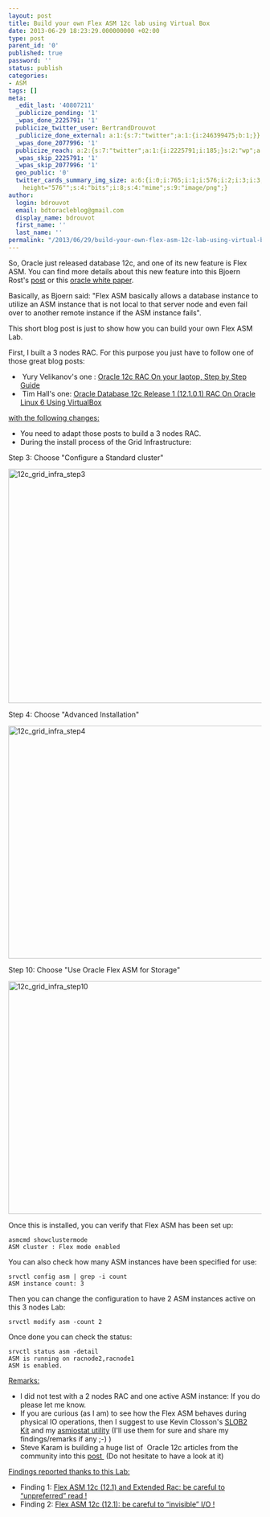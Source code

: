 ```yaml
---
layout: post
title: Build your own Flex ASM 12c lab using Virtual Box
date: 2013-06-29 18:23:29.000000000 +02:00
type: post
parent_id: '0'
published: true
password: ''
status: publish
categories:
- ASM
tags: []
meta:
  _edit_last: '40807211'
  _publicize_pending: '1'
  _wpas_done_2225791: '1'
  publicize_twitter_user: BertrandDrouvot
  _publicize_done_external: a:1:{s:7:"twitter";a:1:{i:246399475;b:1;}}
  _wpas_done_2077996: '1'
  publicize_reach: a:2:{s:7:"twitter";a:1:{i:2225791;i:185;}s:2:"wp";a:1:{i:0;i:33;}}
  _wpas_skip_2225791: '1'
  _wpas_skip_2077996: '1'
  geo_public: '0'
  twitter_cards_summary_img_size: a:6:{i:0;i:765;i:1;i:576;i:2;i:3;i:3;s:24:"width="765"
    height="576"";s:4:"bits";i:8;s:4:"mime";s:9:"image/png";}
author:
  login: bdrouvot
  email: bdtoracleblog@gmail.com
  display_name: bdrouvot
  first_name: ''
  last_name: ''
permalink: "/2013/06/29/build-your-own-flex-asm-12c-lab-using-virtual-box/"
---
```


So, Oracle just released database 12c, and one of its new feature is Flex ASM. You can find more details about this new feature into this Bjoern Rost's [post](http://portrix-systems.de/blog/brost/flex-everything-in-oracle-rac-12c/) or this [oracle white paper](http://www.oracle.com/technetwork/products/cloud-storage/oracle-12c-asm-overview-1965430.pdf).[  
](http://portrix-systems.de/blog/author/brost/ "View all posts by Bjoern Rost")

Basically, as Bjoern said: "Flex ASM basically allows a database instance to utilize an ASM instance that is not local to that server node and even fail over to another remote instance if the ASM instance fails".

This short blog post is just to show how you can build your own Flex ASM Lab.

First, I built a 3 nodes RAC. For this purpose you just have to follow one of those great blog posts:

-    Yury Velikanov's one : [Oracle 12c RAC On your laptop, Step by Step Guide](http://www.pythian.com/blog/oracle-12c-rac-on-your-laptop-step-by-step-guide/)
-    Tim Hall's one: [Oracle Database 12c Release 1 (12.1.0.1) RAC On Oracle Linux 6 Using VirtualBox](http://www.oracle-base.com/articles/12c/oracle-db-12cr1-rac-installation-on-oracle-linux-6-using-virtualbox.php)

<span style="text-decoration:underline;">with the following changes:</span>

-   You need to adapt those posts to build a 3 nodes RAC.
-   During the install process of the Grid Infrastructure:

Step 3: Choose "Configure a Standard cluster"

[<img src="{{ site.baseurl }}/assets/images/12c_grid_infra_step31.png" class="aligncenter size-full wp-image-1143" width="620" height="466" alt="12c_grid_infra_step3" />](http://bdrouvot.files.wordpress.com/2013/06/12c_grid_infra_step31.png)

Step 4: Choose "Advanced Installation"

[<img src="{{ site.baseurl }}/assets/images/12c_grid_infra_step4.png" class="aligncenter size-full wp-image-1140" width="620" height="463" alt="12c_grid_infra_step4" />](http://bdrouvot.files.wordpress.com/2013/06/12c_grid_infra_step4.png)

Step 10: Choose "Use Oracle Flex ASM for Storage"

[<img src="{{ site.baseurl }}/assets/images/12c_grid_infra_step10.png" class="aligncenter size-full wp-image-1141" width="620" height="463" alt="12c_grid_infra_step10" />](http://bdrouvot.files.wordpress.com/2013/06/12c_grid_infra_step10.png)

Once this is installed, you can verify that Flex ASM has been set up:

    asmcmd showclustermode
    ASM cluster : Flex mode enabled

You can also check how many ASM instances have been specified for use:

    srvctl config asm | grep -i count
    ASM instance count: 3

Then you can change the configuration to have 2 ASM instances active on this 3 nodes Lab:

    srvctl modify asm -count 2

Once done you can check the status:

    srvctl status asm -detail
    ASM is running on racnode2,racnode1
    ASM is enabled.

<span style="text-decoration:underline;">Remarks:</span>

-   I did not test with a 2 nodes RAC and one active ASM instance: If you do please let me know.
-   If you are curious (as I am) to see how the Flex ASM behaves during physical IO operations, then I suggest to use Kevin Closson's [SLOB2 Kit](http://kevinclosson.wordpress.com/2013/05/02/slob-2-a-significant-update-links-are-here/) and my [asmiostat utility](http://bdrouvot.wordpress.com/2013/02/15/asm-io-statistics-utility/ "ASM I/O Statistics Utility") (I'll use them for sure and share my findings/remarks if any ;-) )
-   Steve Karam is building a huge list of  Oracle 12c articles from the community into this [post ](http://www.oraclealchemist.com/news/install-oracle-12c-12-1/) (Do not hesitate to have a look at it)

<span style="text-decoration:underline;">Findings reported thanks to this Lab:</span>

-   Finding 1: [Flex ASM 12c (12.1) and Extended Rac: be careful to “unpreferred” read !](http://bdrouvot.wordpress.com/2013/07/02/flex-asm-12c-12-1-and-extended-rac-be-careful-to-unpreferred-read/ "Flex ASM 12c (12.1) and Extended Rac: be careful to “unpreferred” read !")
-   Finding 2: [Flex ASM 12c (12.1): be careful to “invisible” I/O !](http://bdrouvot.wordpress.com/2013/07/16/flex-asm-12c-12-1-be-careful-to-invisible-io/ "Flex ASM 12c (12.1): be careful to “invisible” I/O !")

 
